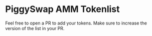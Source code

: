 # PiggySwap AMM Tokenlist

Feel free to open a PR to add your tokens. Make sure to increase the version of the list in your PR.
